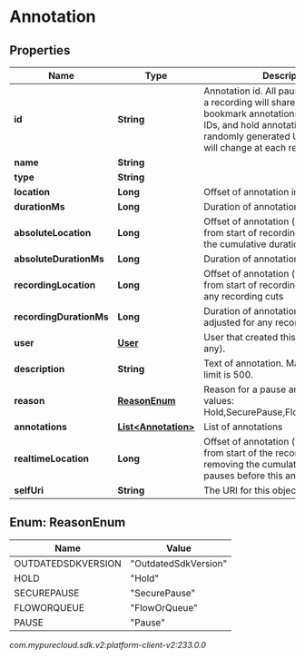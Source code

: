 # Annotation


## Properties

| Name | Type | Description | Notes |
| ------------ | ------------- | ------------- | ------------- |
| **id** | **String** | Annotation id. All pause annotations on a recording will share an ID value, bookmark annotations will have unique IDs, and hold annotations will have randomly generated UUIDs (i.e. the ID will change at each request). |  [optional] |
| **name** | **String** |  |  [optional] |
| **type** | **String** |  |  [optional] |
| **location** | **Long** | Offset of annotation in milliseconds. |  [optional] |
| **durationMs** | **Long** | Duration of annotation in milliseconds. |  [optional] |
| **absoluteLocation** | **Long** | Offset of annotation (milliseconds) from start of recording (after removing the cumulative duration of all pauses). |  [optional] |
| **absoluteDurationMs** | **Long** | Duration of annotation (milliseconds). |  [optional] |
| **recordingLocation** | **Long** | Offset of annotation (milliseconds) from start of recording, adjusted for any recording cuts |  [optional] |
| **recordingDurationMs** | **Long** | Duration of annotation (milliseconds), adjusted for any recording cuts. |  [optional] |
| **user** | [**User**](User) | User that created this annotation (if any). |  [optional] |
| **description** | **String** | Text of annotation. Maximum character limit is 500. |  [optional] |
| **reason** | [**ReasonEnum**](#Enum--ReasonEnum) | Reason for a pause annotation. Valid values: Hold,SecurePause,FlowOrQueue,Pause |  [optional] |
| **annotations** | [**List&lt;Annotation&gt;**](Annotation) | List of annotations |  [optional] |
| **realtimeLocation** | **Long** | Offset of annotation (milliseconds) from start of the recording before removing the cumulative duration of all pauses before this annotation |  [optional] |
| **selfUri** | **String** | The URI for this object |  [optional] |


## Enum: ReasonEnum

| Name | Value |
| ---- | ----- |
| OUTDATEDSDKVERSION | &quot;OutdatedSdkVersion&quot; | 
| HOLD | &quot;Hold&quot; | 
| SECUREPAUSE | &quot;SecurePause&quot; | 
| FLOWORQUEUE | &quot;FlowOrQueue&quot; | 
| PAUSE | &quot;Pause&quot; | 




_com.mypurecloud.sdk.v2:platform-client-v2:233.0.0_
